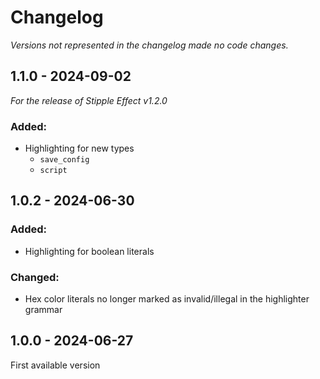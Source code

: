 # Changelog

*Versions not represented in the changelog made no code changes.*

## 1.1.0 - 2024-09-02

*For the release of Stipple Effect v1.2.0*

### Added:

* Highlighting for new types
  * `save_config`
  * `script`

## 1.0.2 - 2024-06-30

### Added:

* Highlighting for boolean literals

### Changed:

* Hex color literals no longer marked as invalid/illegal in the highlighter grammar

## 1.0.0 - 2024-06-27

First available version
